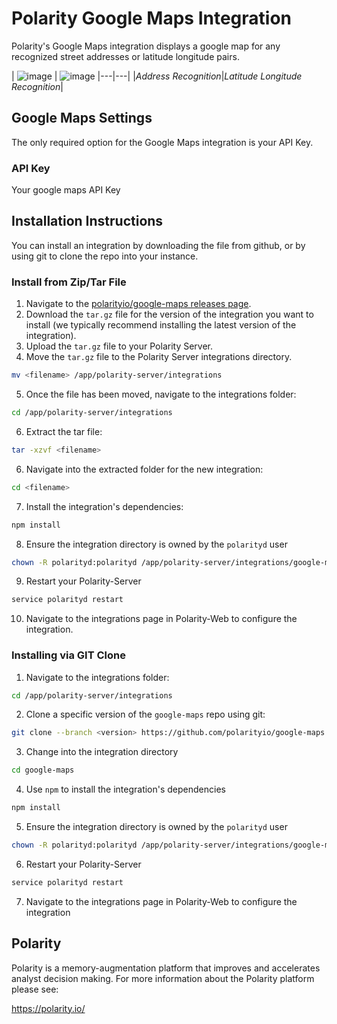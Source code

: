 # Polarity Google Maps Integration

Polarity's Google Maps integration displays a google map for any recognized street addresses or latitude longitude pairs.

| ![image](https://cloud.githubusercontent.com/assets/306319/24307579/21a9acf8-109b-11e7-9d13-c7d2f873cf0a.png) |
![image](https://cloud.githubusercontent.com/assets/306319/24307388/5c2b2448-109a-11e7-8d43-2f846460bf6a.png)
|---|---|
|*Address Recognition*|*Latitude Longitude Recognition*|

## Google Maps Settings

The only required option for the Google Maps integration is your API Key.

### API Key

Your google maps API Key

## Installation Instructions

You can install an integration by downloading the file from github, or by using git to clone the repo into your instance.

### Install from Zip/Tar File

1. Navigate to the [polarityio/google-maps releases page](https://github.com/polarityio/google-maps/releases).
2. Download the `tar.gz` file for the version of the integration you want to install (we typically recommend installing the latest version of the integration).
3. Upload the `tar.gz` file to your Polarity Server.
4. Move the `tar.gz` file to the Polarity Server integrations directory.

 ```bash
 mv <filename> /app/polarity-server/integrations
 ```

5. Once the file has been moved, navigate to the integrations folder:

 ```bash
 cd /app/polarity-server/integrations
 ```
  
6. Extract the tar file:

 ```bash
 tar -xzvf <filename>
 ```

6. Navigate into the extracted folder for the new integration:

 ```bash
cd <filename>
```

7. Install the integration's dependencies:

 ```bash
npm install
```

8. Ensure the integration directory is owned by the `polarityd` user
 
 ```bash
chown -R polarityd:polarityd /app/polarity-server/integrations/google-maps
```

9. Restart your Polarity-Server

 ```bash
service polarityd restart
```

10. Navigate to the integrations page in Polarity-Web to configure the integration.

### Installing via GIT Clone

1. Navigate to the integrations folder:

 ```bash
cd /app/polarity-server/integrations
```

2. Clone a specific version of the `google-maps` repo using git:

 ```bash
git clone --branch <version> https://github.com/polarityio/google-maps.git
```

3. Change into the integration directory

 ```bash
cd google-maps
```

4. Use `npm` to install the integration's dependencies

 ```bash
npm install
```

5.  Ensure the integration directory is owned by the `polarityd` user

 ```bash
chown -R polarityd:polarityd /app/polarity-server/integrations/google-maps
```

6. Restart your Polarity-Server

 ```bash
service polarityd restart
```

7. Navigate to the integrations page in Polarity-Web to configure the integration

## Polarity

Polarity is a memory-augmentation platform that improves and accelerates analyst decision making.  For more information about the Polarity platform please see: 

https://polarity.io/
